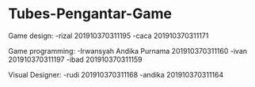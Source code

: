 # Tubes-Pengantar-Game

Game design:
-rizal 201910370311195
-caca 201910370311171

Game  programming:
-Irwansyah Andika Purnama 201910370311160
-ivan 201910370311197
-ibad 201910370311159

Visual Designer:
-rudi 201910370311168
-andika 201910370311164

